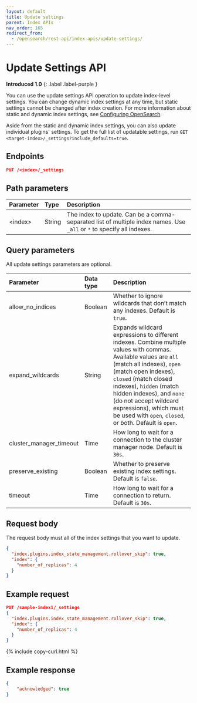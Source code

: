 ```yaml
---
layout: default
title: Update settings
parent: Index APIs
nav_order: 165
redirect_from:
  - /opensearch/rest-api/index-apis/update-settings/
---
```


# Update Settings API
**Introduced 1.0**
{: .label .label-purple }

You can use the update settings API operation to update index-level settings. You can change dynamic index settings at any time, but static settings cannot be changed after index creation. For more information about static and dynamic index settings, see [Configuring OpenSearch]({{site.url}}{{site.baseurl}}/install-and-configure/configuring-opensearch/index/).

Aside from the static and dynamic index settings, you can also update individual plugins' settings. To get the full list of updatable settings, run `GET <target-index>/_settings?include_defaults=true`.


## Endpoints

```json
PUT /<index>/_settings
```

## Path parameters

Parameter | Type | Description
:--- | :--- | :---
&lt;index&gt; | String | The index to update. Can be a comma-separated list of multiple index names. Use `_all` or `*` to specify all indexes.

## Query parameters

All update settings parameters are optional.

Parameter | Data type | Description
:--- | :--- | :---
allow_no_indices | Boolean | Whether to ignore wildcards that don’t match any indexes. Default is `true`.
expand_wildcards | String | Expands wildcard expressions to different indexes. Combine multiple values with commas. Available values are `all` (match all indexes), `open` (match open indexes), `closed` (match closed indexes), `hidden` (match hidden indexes), and `none` (do not accept wildcard expressions), which must be used with `open`, `closed`, or both. Default is `open`.
cluster_manager_timeout | Time | How long to wait for a connection to the cluster manager node. Default is `30s`.
preserve_existing | Boolean | Whether to preserve existing index settings. Default is `false`.
timeout | Time | How long to wait for a connection to return. Default is `30s`.

## Request body

The request body must all of the index settings that you want to update.

```json
{
  "index.plugins.index_state_management.rollover_skip": true,
  "index": {
    "number_of_replicas": 4
  }
}
```

## Example request

```json
PUT /sample-index1/_settings
{
  "index.plugins.index_state_management.rollover_skip": true,
  "index": {
    "number_of_replicas": 4
  }
}
```
{% include copy-curl.html %}

## Example response

```json
{
    "acknowledged": true
}
```
